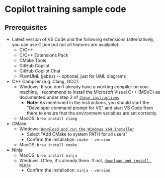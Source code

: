 # Copilot training sample code

## Prerequisites
- Latest version of VS Code and the following extensions (alternatively, you can use CLion but not all features are available):
  - C/C++
  - C/C++ Extensions Pack
  - CMake Tools
  - GitHub Copilot
  - GitHub Copilot Chat
  - PlantUML (jebbs) -- optional, just for UML diagrams
- C++ Compiler (e.g. Clang, GCC)
  - Windows: If you don't already have a working compiler on your machine, I recommend to install the Microsoft Visual C++ (MSVC) 
    as documented under step 3 of [`these instructions`](https://code.visualstudio.com/docs/cpp/config-msvc)
    - **Note:** As mentioned in the instructions, you should start the "Developer command prompt for VS" and start VS Code from there to ensure that the environment variables are set correctly.  
  - MacOS: `brew install clang`
- CMake
  - Windows: [`Download and run the Windows x64 Installer`](https://cmake.org/download/)
    - Select "Add CMake to system PATH for all users"
    - Confirm the installation: `cmake --version`
  - MacOS: `brew install cmake`
- Ninja
  - MacOS: `brew install ninja`
  - Windows: Often, it's already there. If not, [`download and install Ninja`](https://github.com/ninja-build/ninja/releases)
    - Confirm the installation: `ninja --version`
